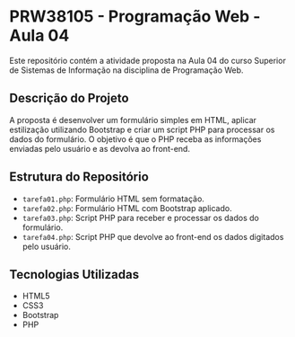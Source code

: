 # PRW38105 - Programação Web - Aula 04

Este repositório contém a atividade proposta na Aula 04 do curso Superior de Sistemas de Informação na disciplina de Programação Web.

## Descrição do Projeto

A proposta é desenvolver um formulário simples em HTML, aplicar estilização utilizando Bootstrap e criar um script PHP para processar os dados do formulário. O objetivo é que o PHP receba as informações enviadas pelo usuário e as devolva ao front-end.

## Estrutura do Repositório

- `tarefa01.php`: Formulário HTML sem formatação.
- `tarefa02.php`: Formulário HTML com Bootstrap aplicado.
- `tarefa03.php`: Script PHP para receber e processar os dados do formulário.
- `tarefa04.php`: Script PHP que devolve ao front-end os dados digitados pelo usuário.

## Tecnologias Utilizadas

- HTML5
- CSS3
- Bootstrap
- PHP